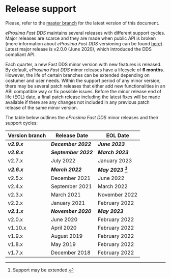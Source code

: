 # Release support

Please, refer to the [master branch](https://github.com/eProsima/Fast-DDS/blob/master/RELEASE_SUPPORT.md) for the latest version of this document.

*eProsima Fast DDS* maintains several releases with different support cycles.
Major releases are scarce and they are made when public API is broken (more information about *eProsima Fast DDS* versioning can be found [here](https://github.com/eProsima/Fast-DDS/blob/master/VERSIONING.md)).
Latest major release is v2.0.0 (June 2020), which introduced the DDS compliant API.

Each quarter, a new Fast DDS minor version with new features is released.
By default, *eProsima Fast DDS* minor releases have a lifecycle of **6 months**.
However, the life of certain branches can be extended depending on costumer and user needs.
Within the support period of any minor version, there may be several patch releases that either add new functionalities in an ABI compatible way or fix possible issues.
Before the minor release end of life (EOL) date, a final patch release including the latest fixes will be made available if there are any changes not included in any previous patch release of the same minor version.

The table below outlines the *eProsima Fast DDS* minor releases and their support cycles:

|Version branch|Release Date|EOL Date|
|--------------|------------|--------|
|***v2.9.x***|***December 2022***|***June 2023***|
|***v2.8.x***|***September 2022***|***March 2023***|
|v2.7.x|July 2022|January 2023|
|***v2.6.x***|***March 2022***|***May 2023 [^*]***|
|v2.5.x|December 2021|June 2022|
|v2.4.x|September 2021|March 2022|
|v2.3.x|March 2021|November 2022|
|v2.2.x|January 2021|February 2022|
|***v2.1.x***|***November 2020***|***May 2023***|
|v2.0.x|June 2020|February 2022|
|v1.10.x|April 2020|February 2022|
|v1.9.x|August 2019|February 2022|
|v1.8.x|May 2019|February 2022|
|v1.7.x|December 2018|February 2022|

[^*]: Support may be extended.
